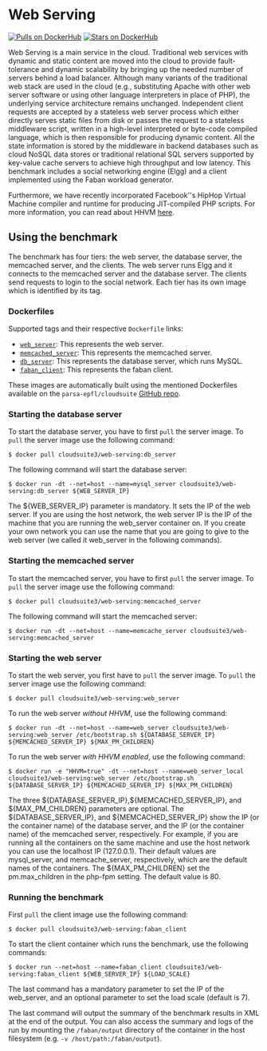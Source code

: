 # Web Serving

[![Pulls on DockerHub][dhpulls]][dhrepo]
[![Stars on DockerHub][dhstars]][dhrepo]

Web Serving is a main service in the cloud. Traditional web services with dynamic and static content are moved into the cloud to provide fault-tolerance and dynamic scalability by bringing up the needed number of servers behind a load balancer. Although many variants of the traditional web stack are used in the cloud (e.g., substituting Apache with other web server software or using other language interpreters in place of PHP), the underlying service architecture remains unchanged. Independent client requests are accepted by a stateless web server process which either directly serves static files from disk or passes the request to a stateless middleware script, written in a high-level interpreted or byte-code compiled language, which is then responsible for producing dynamic content. All the state information is stored by the middleware in backend databases such as cloud NoSQL data stores or traditional relational SQL servers supported by key-value cache servers to achieve high throughput and low latency. This benchmark includes a social networking engine (Elgg) and a client implemented using the Faban workload generator.

Furthermore, we have recently incorporated Facebook''s HipHop Virtual Machine compiler and runtime for producing JIT-compiled PHP scripts. For more information, you can read about HHVM [here](https://hhvm.com/).

## Using the benchmark ##
The benchmark has four tiers: the web server, the database server, the memcached server, and the clients. The web server runs Elgg and it connects to the memcached server and the database server. The clients send requests to login to the social network. Each tier has its own image which is identified by its tag.

### Dockerfiles ###

Supported tags and their respective `Dockerfile` links:

 - [`web_server`][webserverdocker]: This represents the web server.
 - [`memcached_server`][memcacheserverdocker]: This represents the memcached server.
 - [`db_server`][mysqlserverdocker]: This represents the database server, which runs MySQL.
 - [`faban_client`][clientdocker]: This represents the faban client.

These images are automatically built using the mentioned Dockerfiles available on the `parsa-epfl/cloudsuite` [GitHub repo][repo].

### Starting the database server ####
To start the database server, you have to first `pull` the server image. To `pull` the server image use the following command:

    $ docker pull cloudsuite3/web-serving:db_server

The following command will start the database server:

    $ docker run -dt --net=host --name=mysql_server cloudsuite3/web-serving:db_server ${WEB_SERVER_IP}

The ${WEB_SERVER_IP}  parameter is mandatory. It sets the IP of the web server. If you are using the host network, the web server IP is the IP of the machine that you are running the web_server container on. If you create your own network you can use the name that you are going to give to the web server (we called it web_server in the following commands).

### Starting the memcached server ####
To start the memcached server, you have to first `pull` the server image. To `pull` the server image use the following command:

    $ docker pull cloudsuite3/web-serving:memcached_server

The following command will start the memcached server:

    $ docker run -dt --net=host --name=memcache_server cloudsuite3/web-serving:memcached_server

### Starting the web server ####
To start the web server, you first have to `pull` the server image. To `pull` the server image use the following command:

    $ docker pull cloudsuite3/web-serving:web_server

To run the web server *without HHVM*, use the following command:

    $ docker run -dt --net=host --name=web_server cloudsuite3/web-serving:web_server /etc/bootstrap.sh ${DATABASE_SERVER_IP} ${MEMCACHED_SERVER_IP} ${MAX_PM_CHILDREN}

To run the web server *with HHVM enabled*, use the following command:

    $ docker run -e "HHVM=true" -dt --net=host --name=web_server_local cloudsuite3/web-serving:web_server /etc/bootstrap.sh ${DATABASE_SERVER_IP} ${MEMCACHED_SERVER_IP} ${MAX_PM_CHILDREN}

The three \${DATABASE_SERVER_IP},\${MEMCACHED_SERVER_IP}, and \${MAX_PM_CHILDREN} parameters are optional. The \${DATABASE_SERVER_IP}, and \${MEMCACHED_SERVER_IP} show the IP (or the container name) of the database server, and the IP (or the container name) of the memcached server, respectively. For example, if you are running all the containers on the same machine and use the host network you can use the localhost IP (127.0.0.1). Their default values are mysql_server, and memcache_server, respectively, which are the default names of the containers. 
The \${MAX_PM_CHILDREN} set the pm.max_children in the php-fpm setting. The default value is 80. 

###  Running the benchmark ###

First `pull` the client image use the following command:

    $ docker pull cloudsuite3/web-serving:faban_client

To start the client container which runs the benchmark, use the following commands:

    $ docker run --net=host --name=faban_client cloudsuite3/web-serving:faban_client ${WEB_SERVER_IP} ${LOAD_SCALE}

The last command has a mandatory parameter to set the IP of the web_server, and an optional parameter to set the load scale (default is 7).

The last command will output the summary of the benchmark results in XML at the end of the output. You can also access the summary and logs of the run by mounting the `/faban/output` directory of the container in the host filesystem (e.g. `-v /host/path:/faban/output`).

  [webserverdocker]: https://github.com/parsa-epfl/cloudsuite/blob/CSv3/benchmarks/web-serving/web_server/Dockerfile "WebServer Dockerfile"
  [memcacheserverdocker]: https://github.com/parsa-epfl/cloudsuite/blob/CSv3/benchmarks/web-serving/memcached_server/Dockerfile "MemcacheServer Dockerfile"
  [mysqlserverdocker]: https://github.com/parsa-epfl/cloudsuite/blob/CSv3/benchmarks/web-serving/db_server/Dockerfile "MysqlServer Dockerfile"
  [clientdocker]: https://github.com/parsa-epfl/cloudsuite/blob/CSv3/benchmarks/web-serving/faban_client/Dockerfile "Client Dockerfile"

  [repo]: https://github.com/parsa-epfl/cloudsuite/tree/CSv3/benchmarks/web-serving "GitHub Repo"
  [dhrepo]: https://hub.docker.com/r/cloudsuite3/web-serving/ "DockerHub Page"
  [dhpulls]: https://img.shields.io/docker/pulls/cloudsuite3/web-serving.svg "Go to DockerHub Page"
  [dhstars]: https://img.shields.io/docker/stars/cloudsuite3/web-serving.svg "Go to DockerHub Page"
